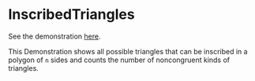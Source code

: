 # InscribedTriangles

See the demonstration [here](https://demonstrations.wolfram.com/InscribedTrianglesInPolygons/).

This Demonstration shows all possible triangles that can be inscribed in a polygon of `n` sides  and counts the number of noncongruent kinds of triangles.
